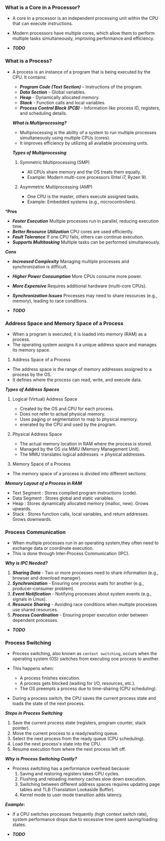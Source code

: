 ### What is a Core in a Processor?

- A core in a processor is an independent processing unit within the CPU that can execute instructions.
-  Modern processors have multiple cores, which allow them to perform multiple tasks simultaneously, improving performance and efficiency.

- ***TODO***

### What is a Process?

- A process is an instance of a program that is being executed by the CPU. It contains:
    - ***Program Code (Text Section)*** – Instructions of the program.
    - ***Data Section*** - Global variables.
    - ***Heap*** - Dynamically allocated memory.
    - ***Stack*** - Function calls and local variables.
    - ***Process Control Block (PCB)*** -  Information like process ID, registers, and scheduling details.

  ***What is Multiprocessing?***

    - Multiprocessing is the ability of a system to run multiple processes simultaneously using multiple CPUs (cores).
    -  It improves efficiency by utilizing all available processing units.

  ***Types of Multiprocessing***

    1) Symmetric Multiprocessing (SMP)
        - All CPUs share memory and the OS treats them equally.
        - Example: Modern multi-core processors (Intel i7, Ryzen 9).

    2) Asymmetric Multiprocessing (AMP)
        - One CPU is the master, others execute assigned tasks.
        - Example: Embedded systems (e.g., microcontrollers).

***Pros**

- ***Faster Execution*** Multiple processes run in parallel, reducing execution time.
- ***Better Resource Utilization*** CPU cores are used efficiently.
- ***Fault Tolerance*** If one CPU fails, others can continue execution.
- ***Supports Multitasking*** Multiple tasks can be performed simultaneously.

***Cons***

- ***Increased Complexity*** Managing multiple processes and synchronization is difficult.
- ***Higher Power Consumption*** More CPUs consume more power.
- ***More Expensive*** Requires additional hardware (multi-core CPUs).
- ***Synchronization Issues*** Processes may need to share resources (e.g., memory), leading to race conditions.

- ***TODO***


### Address Space and Memory Space of a Process

- When a program is executed, it is loaded into memory (RAM) as a process.
- The operating system assigns it a unique address space and manages its memory space.

1. Address Space of a Process

- The address space is the range of memory addresses assigned to a process by the OS.
-  It defines where the process can read, write, and execute data.

***Types of Address Spaces***

1. Logical (Virtual) Address Space
    - Created by the OS and CPU for each process.
    - Does not refer to actual physical memory.
    - Uses paging or segmentation to map to physical memory.
    - enerated by the CPU and used by the program.
2. Physical Address Space
    - The actual memory location in RAM where the process is stored.
    - Managed by the OS via MMU (Memory Management Unit).
    - The MMU translates logical addresses → physical addresses.


2. Memory Space of a Process
- The memory space of a process is divided into different sections:

***Memory Layout of a Process in RAM***

- Text Segment : Stores compiled program instructions (code).
- Data Segment : Stores global and static variables.
- Heap         : Stores dynamically allocated memory (malloc, new). Grows upwards.
- Stack        : Stores function calls, local variables, and return addresses. Grows downwards.

### Process Communication

- When multiple processes run in an operating system,they often need to exchange data or coordinate execution.
- This is done through Inter-Process Communication (IPC).

***Why is IPC Needed?***
1. ***Sharing Data*** - Two or more processes need to share information (e.g., browser and download manager).
2. ***Synchronization*** -  Ensuring one process waits for another (e.g., producer-consumer problem).
3. ***Event Notification*** - Notifying processes about system events (e.g., signals in Linux).
4. ***Resource Sharing*** - Avoiding race conditions when multiple processes use shared resources.
5. ***Process Coordination*** - Ensuring proper execution order between dependent processes.

- ***TODO***

### Process Switching

- Process switching, also known as ```context switching```, occurs when the operating system (OS) switches from executing one process to another.
- This happens when:
    - A process finishes execution.
    - A process gets blocked (waiting for I/O, resources, etc.).
    - The OS preempts a process due to time-sharing (CPU scheduling).

- During a process switch, the CPU saves the current process state and loads the state of the next process.

***Steps in Process Switching***
1. Save the current process state (registers, program counter, stack pointer).
2. Move the current process to a ready/waiting queue.
3. Select the next process from the ready queue (CPU scheduling).
4. Load the next process's state into the CPU.
5. Resume execution from where the next process left off.

***Why is Process Switching Costly?***
- Process switching has a performance overhead because:
    1. Saving and restoring registers takes CPU cycles.
    2. Flushing and reloading memory caches slow down execution.
    3. Switching between different address spaces requires updating page tables and TLB (Translation Lookaside Buffer).
    4. Kernel mode to user mode transition adds latency.

***Example:***
- If a CPU switches processes frequently (high context switch rate), system performance drops due to excessive time spent saving/loading states.

- ***TODO*** 
